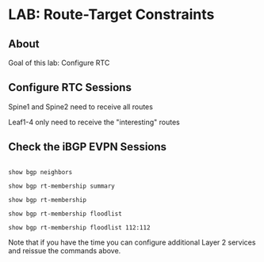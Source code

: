 # LAB: Route-Target Constraints

## About

Goal of this lab: Configure RTC

## Configure RTC Sessions

Spine1 and Spine2 need to receive all routes

Leaf1-4 only need to receive the "interesting" routes

## Check the iBGP EVPN Sessions

```cli

show bgp neighbors

show bgp rt-membership summary

show bgp rt-membership

show bgp rt-membership floodlist

show bgp rt-membership floodlist 112:112

```

Note that if you have the time you can configure additional Layer 2 services and reissue the commands above.